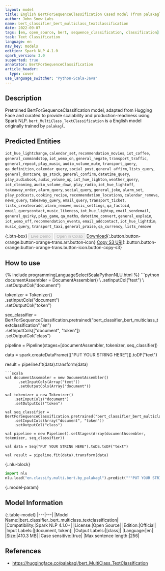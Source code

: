 ```yaml
---
layout: model
title: English BertForSequenceClassification Cased model (from palakagl)
author: John Snow Labs
name: bert_classifier_bert_multiclass_textclassification
date: 2022-09-07
tags: [en, open_source, bert, sequence_classification, classification]
task: Text Classification
language: en
nav_key: models
edition: Spark NLP 4.1.0
spark_version: 3.0
supported: true
annotator: BertForSequenceClassification
article_header:
  type: cover
use_language_switcher: "Python-Scala-Java"
---
```


## Description

Pretrained BertForSequenceClassification model, adapted from Hugging Face and curated to provide scalability and production-readiness using Spark NLP. `bert_MultiClass_TextClassification` is a English model originally trained by `palakagl`.

## Predicted Entities

`iot_hue_lightchange`, `calendar_set`, `recommendation_movies`, `iot_coffee`, `general_commandstop`, `iot_wemo_on`, `general_negate`, `transport_traffic`, `general_repeat`, `play_music`, `audio_volume_mute`, `transport_query`, `qa_definition`, `calendar_query`, `social_post`, `general_affirm`, `lists_query`, `general_dontcare`, `qa_stock`, `general_confirm`, `datetime_query`, `play_audiobook`, `audio_volume_up`, `iot_hue_lighton`, `weather_query`, `iot_cleaning`, `audio_volume_down`, `play_radio`, `iot_hue_lightoff`, `takeaway_order`, `alarm_query`, `social_query`, `general_joke`, `alarm_set`, `play_podcasts`, `cooking_recipe`, `recommendation_locations`, `calendar_remove`, `news_query`, `takeaway_query`, `email_query`, `transport_ticket`, `lists_createoradd`, `alarm_remove`, `music_settings`, `qa_factoid`, `email_querycontact`, `music_likeness`, `iot_hue_lightup`, `email_sendemail`, `general_quirky`, `play_game`, `qa_maths`, `datetime_convert`, `general_explain`, `iot_wemo_off`, `recommendation_events`, `email_addcontact`, `iot_hue_lightdim`, `music_query`, `transport_taxi`, `general_praise`, `qa_currency`, `lists_remove`

{:.btn-box}
<button class="button button-orange" disabled>Live Demo</button>
<button class="button button-orange" disabled>Open in Colab</button>
[Download](https://s3.amazonaws.com/auxdata.johnsnowlabs.com/public/models/bert_classifier_bert_multiclass_textclassification_en_4.1.0_3.0_1662511115836.zip){:.button.button-orange.button-orange-trans.arr.button-icon}
[Copy S3 URI](s3://auxdata.johnsnowlabs.com/public/models/bert_classifier_bert_multiclass_textclassification_en_4.1.0_3.0_1662511115836.zip){:.button.button-orange.button-orange-trans.button-icon.button-copy-s3}

## How to use



<div class="tabs-box" markdown="1">
{% include programmingLanguageSelectScalaPythonNLU.html %}
```python
documentAssembler = DocumentAssembler() \
    .setInputCol("text") \
    .setOutputCol("document")

tokenizer = Tokenizer() \
    .setInputCols("document") \
    .setOutputCol("token")

seq_classifier = BertForSequenceClassification.pretrained("bert_classifier_bert_multiclass_textclassification","en") \
    .setInputCols(["document", "token"]) \
    .setOutputCol("class")

pipeline = Pipeline(stages=[documentAssembler, tokenizer, seq_classifier])

data = spark.createDataFrame([["PUT YOUR STRING HERE"]]).toDF("text")

result = pipeline.fit(data).transform(data)
```
```scala
val documentAssembler = new DocumentAssembler()
      .setInputCols(Array("text"))
      .setOutputCols(Array("document"))

val tokenizer = new Tokenizer()
    .setInputCols("document")
    .setOutputCol("token")

val seq_classifier = BertForSequenceClassification.pretrained("bert_classifier_bert_multiclass_textclassification","en")
    .setInputCols(Array("document", "token"))
    .setOutputCol("class")

val pipeline = new Pipeline().setStages(Array(documentAssembler, tokenizer, seq_classifier))

val data = Seq("PUT YOUR STRING HERE").toDS.toDF("text")

val result = pipeline.fit(data).transform(data)
```


{:.nlu-block}
```python
import nlu
nlu.load("en.classify.multi.bert.by_palakagl").predict("""PUT YOUR STRING HERE""")
```

</div>

{:.model-param}
## Model Information

{:.table-model}
|---|---|
|Model Name:|bert_classifier_bert_multiclass_textclassification|
|Compatibility:|Spark NLP 4.1.0+|
|License:|Open Source|
|Edition:|Official|
|Input Labels:|[document, token]|
|Output Labels:|[class]|
|Language:|en|
|Size:|410.3 MB|
|Case sensitive:|true|
|Max sentence length:|256|

## References

- https://huggingface.co/palakagl/bert_MultiClass_TextClassification